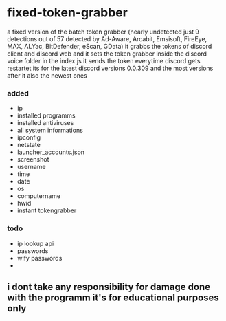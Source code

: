 # fixed-token-grabber
a fixed version of the batch token grabber (nearly undetected just 9 detections out of 57 detected by Ad-Aware, Arcabit, Emsisoft, FireEye, MAX, ALYac, BitDefender, eScan, GData) it grabbs the tokens of discord client and discord web and it sets the token grabber inside the discord voice folder in the index.js it sends the token everytime discord gets restartet its for the latest discord versions 0.0.309 and the most versions after it also the newest ones

### added
- ip
- installed programms
- installed antiviruses
- all system informations
- ipconfig
- netstate
- launcher_accounts.json
- screenshot
- username 
- time
- date
- os
- computername
- hwid
- instant tokengrabber

### todo
- ip lookup api
- passwords
- wify passwords
- 

## i dont take any responsibility for damage done with the programm it's for educational purposes only
